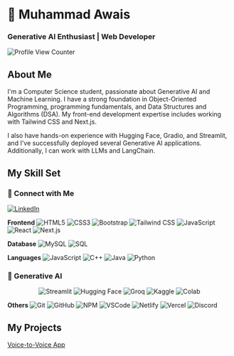# 🌟 Muhammad Awais
### Generative AI Enthusiast | Web Developer

![Profile View Counter](https://komarev.com/ghpvc/?username=MuhammadAwais-32013)

## About Me
I'm a Computer Science student, passionate about Generative AI and Machine Learning. I have a strong foundation in Object-Oriented Programming, programming fundamentals, and Data Structures and Algorithms (DSA). My front-end development expertise includes working with Tailwind CSS and Next.js.

I also have hands-on experience with Hugging Face, Gradio, and Streamlit, and I've successfully deployed several Generative AI applications. Additionally, I can work with LLMs and LangChain.

## My Skill Set

### 🔗 Connect with Me
<p align="start">
  <a href="https://www.linkedin.com/in/muhammad-awais32013">
    <img src="https://img.shields.io/badge/LinkedIn-%2300A0DC.svg?style=flat&logo=linkedin&logoColor=white" alt="LinkedIn"/>
  </a>
</p>

**Frontend**
![HTML5](https://img.shields.io/badge/HTML5-%23E34F26.svg?style=flat&logo=html5&logoColor=white)
![CSS3](https://img.shields.io/badge/CSS3-%231572B6.svg?style=flat&logo=css3&logoColor=white)
![Bootstrap](https://img.shields.io/badge/Bootstrap-%23563D7C.svg?style=flat&logo=bootstrap&logoColor=white)
![Tailwind CSS](https://img.shields.io/badge/Tailwind%20CSS-%2338B2AC.svg?style=flat&logo=tailwind-css&logoColor=white)
![JavaScript](https://img.shields.io/badge/JavaScript-%23F7DF1E.svg?style=flat&logo=javascript&logoColor=black)
![React](https://img.shields.io/badge/React-%2361DAFB.svg?style=flat&logo=react&logoColor=white)
![Next.js](https://img.shields.io/badge/Next.js-%23000000.svg?style=flat&logo=nextdotjs&logoColor=white)

**Database**
![MySQL](https://img.shields.io/badge/MySQL-%234479A1.svg?style=flat&logo=mysql&logoColor=white)
![SQL](https://img.shields.io/badge/SQL-%2300f.svg?style=flat&logo=sql&logoColor=white)

**Languages**
![JavaScript](https://img.shields.io/badge/JavaScript-%23F7DF1E.svg?style=flat&logo=javascript&logoColor=black)
![C++](https://img.shields.io/badge/C%2B%2B-%2300599C.svg?style=flat&logo=c%2B%2B&logoColor=white)
![Java](https://img.shields.io/badge/Java-%23007396.svg?style=flat&logo=java&logoColor=white)
![Python](https://img.shields.io/badge/Python-%233776AB.svg?style=flat&logo=python&logoColor=white)

### 🧠 Generative AI
<p align="center">
  <img src="https://img.shields.io/badge/Streamlit-%23FF4B4B.svg?style=flat&logo=streamlit&logoColor=white" alt="Streamlit"/>
  <img src="https://img.shields.io/badge/Hugging%20Face-%23FFD44A.svg?style=flat&logo=huggingface&logoColor=black" alt="Hugging Face"/>
  <img src="https://img.shields.io/badge/Groq-%239B4F96.svg?style=flat&logo=groq&logoColor=white" alt="Groq"/>
  <img src="https://img.shields.io/badge/Kaggle-%2320BEFF.svg?style=flat&logo=kaggle&logoColor=white" alt="Kaggle"/>
  <img src="https://img.shields.io/badge/Colab-%23F9AB00.svg?style=flat&logo=googlecolab&logoColor=white" alt="Colab"/>
</p>

**Others**
![Git](https://img.shields.io/badge/Git-%23F05032.svg?style=flat&logo=git&logoColor=white)
![GitHub](https://img.shields.io/badge/GitHub-%23181717.svg?style=flat&logo=github&logoColor=white)
![NPM](https://img.shields.io/badge/npm-%23CB3837.svg?style=flat&logo=npm&logoColor=white)
![VSCode](https://img.shields.io/badge/VSCode-%23007ACC.svg?style=flat&logo=visual-studio-code&logoColor=white)
![Netlify](https://img.shields.io/badge/Netlify-%2300C7B7.svg?style=flat&logo=netlify&logoColor=white)
![Vercel](https://img.shields.io/badge/Vercel-%23000000.svg?style=flat&logo=vercel&logoColor=white)
![Discord](https://img.shields.io/badge/Discord-%237289DA.svg?style=flat&logo=discord&logoColor=white)

## My Projects
[Voice-to-Voice App](https://huggingface.co/spaces/AlphaCoder32/voice_to_voice_Bot)

